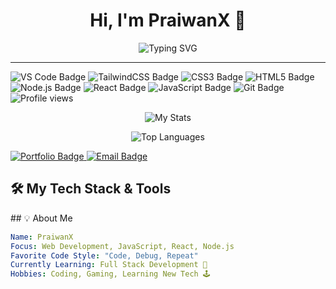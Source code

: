 <h1 align="center">Hi, I'm PraiwanX 👋</h1>
<p align="center">
  <img src="https://readme-typing-svg.demolab.com?font=Fira+Code&size=28&pause=1000&center=true&vCenter=true&multiline=true&width=500&height=80&lines=I'm+a+Beginner+Developer;Learning+and+Building+Cool+Things;Join+Me+on+This+Journey!🔥" alt="Typing SVG" />
</p>

---
<p align="top">
  <img src="https://img.shields.io/badge/-VS_Code-007ACC?logo=visual-studio-code&logoColor=fff&style=flat" alt="VS Code Badge"/>
  <img src="https://img.shields.io/badge/-TailwindCSS-38B2AC?logo=tailwindcss&logoColor=fff&style=flat" alt="TailwindCSS Badge"/>
  <img src="https://img.shields.io/badge/-CSS3-1572B6?logo=css3&logoColor=fff&style=flat" alt="CSS3 Badge"/>
  <img src="https://img.shields.io/badge/-HTML5-E34F26?logo=html5&logoColor=fff&style=flat" alt="HTML5 Badge"/>
  <img src="https://img.shields.io/badge/-Node.js-339933?logo=node.js&logoColor=fff&style=flat" alt="Node.js Badge"/>
  <img src="https://img.shields.io/badge/-React-61DAFB?logo=react&logoColor=000&style=flat" alt="React Badge"/>
  <img src="https://img.shields.io/badge/-JavaScript-F7DF1E?logo=javascript&logoColor=000&style=flat" alt="JavaScript Badge"/>
  <img src="https://img.shields.io/badge/-Git-F05032?logo=git&logoColor=fff&style=flat" alt="Git Badge"/>
  <img src="https://komarev.com/ghpvc/?username=PraiwanX&color=blue&style=flat-square" alt="Profile views"/>
</p>

<p align="center">
  <img src="https://github-readme-stats.vercel.app/api?username=PraiwanX&show_icons=true&theme=radical" alt="My Stats"/>
</p>

<p align="center"> 
  <img src="https://github-readme-stats.vercel.app/api/top-langs/?username=PraiwanX&langs_count=10&layout=compact&theme=radical" alt="Top Languages"/>  
</p>

<a href="[YOUR_PORTFOLIO_URL]" target="_blank">
  <img src="https://img.shields.io/badge/-Portfolio-FF5733?style=for-the-badge&logo=Globe&logoColor=white" alt="Portfolio Badge"/>
</a> 
<a href="mailto:praiwansunanta123@gmail.com">
  <img src="https://img.shields.io/badge/-Email%20Me-D14836?style=for-the-badge&logo=gmail&logoColor=white" alt="Email Badge"/>
</a>
<summary>
  <h2>🛠️ My Tech Stack & Tools</h2>
</summary>
## 💡 About Me

```yaml
Name: PraiwanX
Focus: Web Development, JavaScript, React, Node.js
Favorite Code Style: "Code, Debug, Repeat"
Currently Learning: Full Stack Development 🌱
Hobbies: Coding, Gaming, Learning New Tech 🕹️
